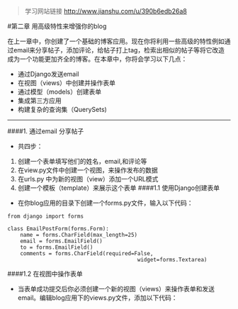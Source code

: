 >学习网站链接  http://www.jianshu.com/u/390b6edb26a8

#第二章 用高级特性来增强你的blog

在上一章中，你创建了一个基础的博客应用。现在你将利用一些高级的特性例如通过email来分享帖子，添加评论，给帖子打上tag，检索出相似的帖子等将它改造成为一个功能更加齐全的博客。在本章中，你将会学习以下几点：

- 通过Django发送email
- 在视图（views）中创建并操作表单
- 通过模型（models）创建表单
- 集成第三方应用
- 构建复杂的查询集（QuerySets)
***
####1. 通过email 分享帖子
- 共四步：
1. 创建一个表单填写他们的姓名，email,和评论等
2. 在view.py文件中创建一个视图，来操作发布的数据
3. 在urls.py 中为新的视图（view）添加一个URL模式
4. 创建一个模板（template）来展示这个表单
####1.1 使用Django创建表单
- 在你blog应用的目录下创建一个forms.py文件，输入以下代码：
```
from django import forms

class EmailPostForm(forms.Form):
    name = forms.CharField(max_length=25)
    email = forms.EmailField()
    to = forms.EmailField()
    comments = forms.CharField(required=False,
                                         widget=forms.Textarea)
```
####1.2 在视图中操作表单
- 当表单成功提交后你必须创建一个新的视图（views）来操作表单和发送email。编辑blog应用下的views.py文件，添加以下代码：
```

```
